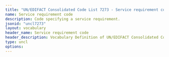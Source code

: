 ```yaml
---
title: "UN/EDIFACT Consolidated Code List 7273 - Service requirement code (20B) JSON-LD Vocabulary"
name: Service requirement code
description: Code specifying a service requirement.
jsonid: "uncl7273"
layout: vocabulary
header_name: Service requirement code
header_description: Vocabulary Definition of UN/EDIFACT Consolidated Code List 7273 - Service requirement code (20B) semantics in HTML format. JSON-LD format is available at [uncl7273.jsonld](/vocabulary/uncl7273.jsonld)
type: uncl
options:
---
```

